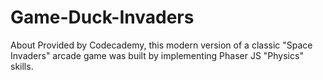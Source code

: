 # Game-Duck-Invaders
About Provided by Codecademy, this modern version of a classic "Space Invaders" arcade game was built by implementing Phaser JS "Physics" skills.
